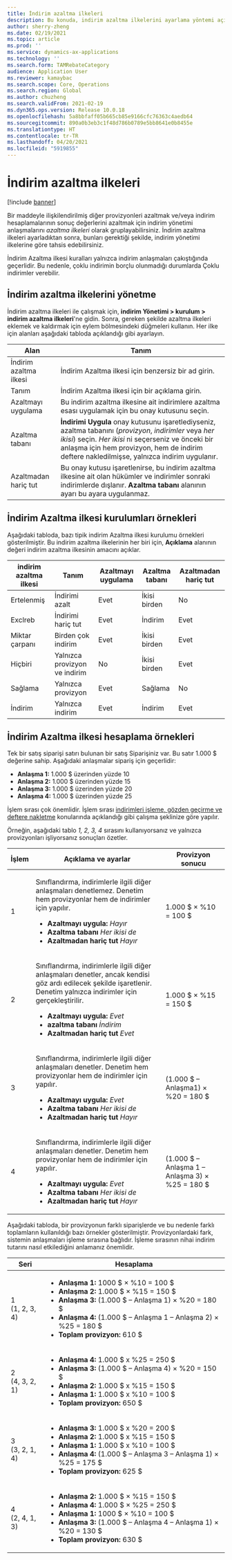 ```yaml
---
title: İndirim azaltma ilkeleri
description: Bu konuda, indirim azaltma ilkelerini ayarlama yöntemi açıklanmaktadır. Azaltma ilkeleri aynı madde veya işleme birden çok indirim uygulama davranışını denetler.
author: sherry-zheng
ms.date: 02/19/2021
ms.topic: article
ms.prod: ''
ms.service: dynamics-ax-applications
ms.technology: ''
ms.search.form: TAMRebateCategory
audience: Application User
ms.reviewer: kamaybac
ms.search.scope: Core, Operations
ms.search.region: Global
ms.author: chuzheng
ms.search.validFrom: 2021-02-19
ms.dyn365.ops.version: Release 10.0.18
ms.openlocfilehash: 5a8bbfaff05b665cb85e9166cfc76363c4aedb64
ms.sourcegitcommit: 890a0b3eb3c1f48d786b0789e5bb8641e0b8455e
ms.translationtype: HT
ms.contentlocale: tr-TR
ms.lasthandoff: 04/20/2021
ms.locfileid: "5919855"
---
```

# <a name="rebate-reduction-principles"></a>İndirim azaltma ilkeleri

[!include [banner](../includes/banner.md)]

Bir maddeyle ilişkilendirilmiş diğer provizyonleri azaltmak ve/veya indirim hesaplamalarının sonuç değerlerini azaltmak için indirim yönetimi anlaşmalarını *azaltma ilkeleri* olarak gruplayabilirsiniz. İndirim azaltma ilkeleri ayarladıktan sonra, bunları gerektiği şekilde, indirim yönetimi ilkelerine göre tahsis edebilirsiniz.

İndirim Azaltma ilkesi kuralları yalnızca indirim anlaşmaları çakıştığında geçerlidir. Bu nedenle, çoklu indirimin borçlu olunmadığı durumlarda Çoklu indirimler verebilir.

## <a name="manage-rebate-reduction-principles"></a>İndirim azaltma ilkelerini yönetme

İndirim azaltma ilkeleri ile çalışmak için, **indirim Yönetimi \> kurulum \> indirim azaltma ilkeleri**'ne gidin. Sonra, gereken şekilde azaltma ilkeleri eklemek ve kaldırmak için eylem bölmesindeki düğmeleri kullanın. Her ilke için alanları aşağıdaki tabloda açıklandığı gibi ayarlayın.

| Alan | Tanım |
|---|---|
| İndirim azaltma ilkesi | İndirim Azaltma ilkesi için benzersiz bir ad girin. |
| Tanım | İndirim Azaltma ilkesi için bir açıklama girin. |
| Azaltmayı uygulama | Bu indirim azaltma ilkesine ait indirimlere azaltma esası uygulamak için bu onay kutusunu seçin. |
| Azaltma tabanı | **İndirimi Uygula** onay kutusunu işaretlediyseniz, azaltma tabanını (*provizyon*, *indirimler* veya *her ikisi*) seçin. *Her ikisi* ni seçerseniz ve önceki bir anlaşma için hem provizyon, hem de indirim deftere nakledilmişse, yalnızca indirim uygulanır. |
| Azaltmadan hariç tut | Bu onay kutusu işaretlenirse, bu indirim azaltma ilkesine ait olan hükümler ve indirimler sonraki indirimlerde dışlanır. **Azaltma tabanı** alanının ayarı bu ayara uygulanmaz. |

## <a name="examples-of-rebate-reduction-principle-setups"></a>İndirim Azaltma ilkesi kurulumları örnekleri

Aşağıdaki tabloda, bazı tipik indirim Azaltma ilkesi kurulumu örnekleri gösterilmiştir. Bu indirim azaltma ilkelerinin her biri için, **Açıklama** alanının değeri indirim azaltma ilkesinin amacını açıklar.

| indirim azaltma ilkesi | Tanım | Azaltmayı uygulama | Azaltma tabanı | Azaltmadan hariç tut |
|---|---|---|---|---|
| Ertelenmiş | İndirimi azalt | Evet | İkisi birden | No |
| Exclreb | İndirimi hariç tut | Evet | İndirim | Evet |
| Miktar çarpanı | Birden çok indirim | Evet | İkisi birden | Evet |
| Hiçbiri | Yalnızca provizyon ve indirim | No | İkisi birden | Evet |
| Sağlama | Yalnızca provizyon | Evet | Sağlama | No |
| İndirim | Yalnızca indirim | Evet | İndirim | Evet |

## <a name="examples-of-rebate-reduction-principle-calculations"></a>İndirim Azaltma ilkesi hesaplama örnekleri

Tek bir satış siparişi satırı bulunan bir satış Siparişiniz var. Bu satır 1.000 $ değerine sahip. Aşağıdaki anlaşmalar sipariş için geçerlidir:

- **Anlaşma 1:** 1.000 $ üzerinden yüzde 10
- **Anlaşma 2:** 1.000 $ üzerinden yüzde 15
- **Anlaşma 3:** 1.000 $ üzerinden yüzde 20
- **Anlaşma 4:** 1.000 $ üzerinden yüzde 25

İşlem sırası çok önemlidir. İşlem sırası [indirimleri işleme, gözden geçirme ve deftere nakletme](process-review-post.md) konularında açıklandığı gibi çalışma şeklinize göre yapılır.

Örneğin, aşağıdaki tablo *1, 2, 3, 4* sırasını kullanıyorsanız ve yalnızca provizyonları işliyorsanız sonuçları özetler.

| İşlem | Açıklama ve ayarlar | Provizyon sonucu |
|---|---|---|
| 1 | <p>Sınıflandırma, indirimlerle ilgili diğer anlaşmaları denetlemez. Denetim hem provizyonlar hem de indirimler için yapılır.</p><ul><li>**Azaltmayı uygula:** *Hayır*</li><li>**Azaltma tabanı** *Her ikisi de*</li><li>**Azaltmadan hariç tut** *Hayır*</li></ul> | 1.000 $ × %10 = 100 $ |
| 2 | <p>Sınıflandırma, indirimlerle ilgili diğer anlaşmaları denetler, ancak kendisi göz ardı edilecek şekilde işaretlenir. Denetim yalnızca indirimler için gerçekleştirilir.</p><ul><li>**Azaltmayı uygula:** *Evet*</li><li>**azaltma tabanı** *İndirim*</li><li>**Azaltmadan hariç tut** *Evet*</li></ul> | 1.000 $ × %15 = 150 $ |
| 3 | <p>Sınıflandırma, indirimlerle ilgili diğer anlaşmaları denetler. Denetim hem provizyonlar hem de indirimler için yapılır.</p><ul><li>**Azaltmayı uygula:** *Evet*</li><li>**Azaltma tabanı** *Her ikisi de*</li><li>**Azaltmadan hariç tut** *Hayır*</li></ul> | (1.000 $ – Anlaşma1) × %20 = 180 $ |
| 4 | <p>Sınıflandırma, indirimlerle ilgili diğer anlaşmaları denetler. Denetim hem provizyonlar hem de indirimler için yapılır.</p><ul><li>**Azaltmayı uygula:** *Evet*</li><li>**Azaltma tabanı** *Her ikisi de*</li><li>**Azaltmadan hariç tut** *Hayır*</li></ul> | (1.000 $ – Anlaşma 1 – Anlaşma 3) × %25 = 180 $ |

Aşağıdaki tabloda, bir provizyonun farklı siparişlerde ve bu nedenle farklı toplamların kullanıldığı bazı örnekler gösterilmiştir. Provizyonlardaki fark, sistemin anlaşmaları işleme sırasına bağlıdır. İşleme sırasının nihai indirim tutarını nasıl etkilediğini anlamanız önemlidir.

| Seri | Hesaplama |
|---|---|
| 1<br>(1, 2, 3, 4) | <ul><li>**Anlaşma 1:** 1000 $ × %10 = 100 $</li><li>**Anlaşma 2:** 1.000 $ × %15 = 150 $</li><li>**Anlaşma 3:** (1.000 $ – Anlaşma 1) × %20 = 180 $</li><li>**Anlaşma 4:** (1.000 $ – Anlaşma 1 – Anlaşma 2) × %25 = 180 $</li><li>**Toplam provizyon:** 610 $</li></ul> |
| 2<br>(4, 3, 2, 1) | <ul><li>**Anlaşma 4:** 1.000 $ x %25 = 250 $</li><li>**Anlaşma 3:** (1.000 $ – Anlaşma 4) × %20 = 150 $</li><li>**Anlaşma 2:** 1.000 $ x %15 = 150 $</li><li>**Anlaşma 1:** 1.000 $ x %10 = 100 $</li><li>**Toplam provizyon:** 650 $</li></ul> |
| 3<br>(3, 2, 1, 4) | <ul><li>**Anlaşma 3:** 1.000 $ x %20 = 200 $</li><li>**Anlaşma 2:** 1.000 $ x %15 = 150 $</li><li>**Anlaşma 1:** 1.000 $ x %10 = 100 $</li><li>**Anlaşma 4:** (1.000 $ – Anlaşma 3 – Anlaşma 1) × %25 = 175 $</li><li>**Toplam provizyon:** 625 $</li></ul> |
| 4<br>(2, 4, 1, 3) | <ul><li>**Anlaşma 2:** 1.000 $ × %15 = 150 $</li><li>**Anlaşma 4:** 1.000 $ × %25 = 250 $</li><li>**Anlaşma 1:** 1000 $ × %10 = 100 $</li><li>**Anlaşma 3:** (1.000 $ – Anlaşma 4 – Anlaşma 1) × %20 = 130 $</li><li>**Toplam provizyon:** 630 $</li></ul> |

